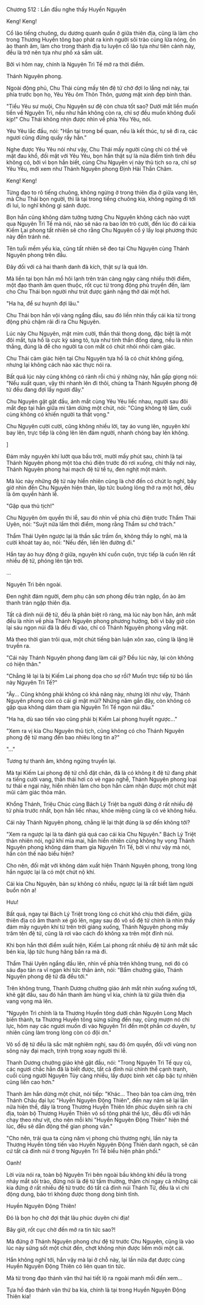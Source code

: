 




Chương 512 : Lần đầu nghe thấy Huyền Nguyên


Keng! Keng!

Cổ lão tiếng chuông, du dương quanh quẩn ở giữa thiên địa, cũng là làm cho trong Thương Huyền tông bạo phát ra kinh người sôi trào cùng lửa nóng, ồn ào thanh âm, làm cho trong thánh địa tu luyện cổ lão tựa như tiên cảnh này, đều là trở nên tựa như phố xá sầm uất.

Bởi vì hôm nay, chính là Nguyên Trì Tế mở ra thời điểm.

Thánh Nguyên phong.

Ngoài động phủ, Chu Thái cùng mấy tên đệ tử chờ đợi lo lắng nơi này, tại phía trước bọn họ, Yêu Yêu ôm Thôn Thôn, gương mặt xinh đẹp bình thản.

"Tiểu Yêu sư muội, Chu Nguyên sư đệ còn chưa tốt sao? Dưới mắt liền muốn tiến về Nguyên Trì, nếu như hắn không còn ra, chỉ sợ đều muốn không đuổi kịp!" Chu Thái không nhịn được nhìn về phía Yêu Yêu, nói.

Yêu Yêu lắc đầu, nói: "Hắn tại trong bế quan, nếu là kết thúc, tự sẽ đi ra, các ngươi cũng đừng quấy rầy hắn."

Nghe được Yêu Yêu nói như vậy, Chu Thái mấy người cũng chỉ có thể vẻ mặt đau khổ, đối mặt với Yêu Yêu, bọn hắn thật sự là nửa điểm tính tình đều không có, bởi vì bọn hắn biết, cùng Chu Nguyên vị này thủ tịch so ra, chỉ sợ Yêu Yêu, mới xem như Thánh Nguyên phong Định Hải Thần Châm.

Keng! Keng!

Từng đạo to rõ tiếng chuông, không ngừng ở trong thiên địa ở giữa vang lên, mà Chu Thái bọn người, thì là tại trong tiếng chuông kia, không ngừng đi tới đi lui, lo nghĩ không gì sánh được.

Bọn hắn cũng không dám tưởng tượng Chu Nguyên không cách nào vượt qua Nguyên Trì Tế mà nói, nào sẽ náo ra bao lớn trò cười, đến lúc đó cái kia Kiếm Lai phong tất nhiên sẽ cho rằng Chu Nguyên cố ý lấy loại phương thức này đến tránh né.

Tên tuổi mềm yếu kia, cũng tất nhiên sẽ đeo tại Chu Nguyên cùng Thánh Nguyên phong trên đầu.

Đây đối với cả hai thanh danh đả kích, thật sự là quá lớn.

Mà liền tại bọn hắn mồ hôi lạnh trên trán càng ngày càng nhiều thời điểm, một đạo thanh âm quen thuộc, rốt cục từ trong động phủ truyền đến, làm cho Chu Thái bọn người như trút được gánh nặng thở dài một hơi.

"Ha ha, để sư huynh đợi lâu."

Chu Thái bọn hắn vội vàng ngẩng đầu, sau đó liền nhìn thấy cái kia từ trong động phủ chậm rãi đi ra Chu Nguyên.

Lúc này Chu Nguyên, mặt mỉm cười, thần thái thong dong, đặc biệt là một đôi mắt, tựa hồ là cực kỳ sáng tỏ, tựa như tinh thần đồng dạng, nếu là nhìn thẳng, đúng là để cho người ta con mắt có chút nhói nhói cảm giác.

Chu Thái cảm giác hiện tại Chu Nguyên tựa hồ là có chút không giống, nhưng lại không cách nào xác thực nói ra.

Bất quá lúc này cũng không có rảnh rỗi chú ý những này, hắn gấp giọng nói: "Nếu xuất quan, vậy thì nhanh lên đi thôi, chúng ta Thánh Nguyên phong đệ tử đều đang đợi lấy ngươi đây."

Chu Nguyên gật gật đầu, ánh mắt cùng Yêu Yêu liếc nhau, người sau đôi mắt đẹp tại hắn giữa mi tâm dừng một chút, nói: "Cũng không tệ lắm, cuối cùng không có khiến người ta thất vọng."

Chu Nguyên cười cười, cũng không nhiều lời, tay áo vung lên, nguyên khí bay lên, trực tiếp là cõng lên lên đám người, nhanh chóng bay lên không.

]

Đám mây nguyên khí lướt qua bầu trời, mười mấy phút sau, chính là tại Thánh Nguyên phong một tòa chủ điện trước đó rơi xuống, chỉ thấy nơi này, Thánh Nguyên phong hai mạch đệ tử tề tụ, đen nghịt một mảnh.

Mà lúc này những đệ tử này hiển nhiên cũng là chờ đến có chút lo nghĩ, bây giờ nhìn đến Chu Nguyên hiện thân, lập tức buông lỏng thở ra một hơi, đều là ôm quyền hành lễ.

"Gặp qua thủ tịch!"

Chu Nguyên ôm quyền thi lễ, sau đó nhìn về phía chủ điện trước Thẩm Thái Uyên, nói: "Suýt nữa lầm thời điểm, mong rằng Thẩm sư chớ trách."

Thẩm Thái Uyên ngược lại là thần sắc trầm ổn, không thấy lo nghĩ, mà là cười khoát tay áo, nói: "Nếu đến, liền lên đường đi."

Hắn tay áo huy động ở giữa, nguyên khí cuồn cuộn, trực tiếp là cuốn lên rất nhiều đệ tử, phóng lên tận trời.

...

Nguyên Trì bên ngoài.

Đen nghịt đám người, đem phụ cận sơn phong đều tràn ngập, ồn ào âm thanh tràn ngập thiên địa.

Tất cả đỉnh núi đệ tử, đều là phân biệt rõ ràng, mà lúc này bọn hắn, ánh mắt đều là nhìn về phía Thánh Nguyên phong phương hướng, bởi vì bây giờ còn lại sáu ngọn núi đã là đều đi vào, chỉ có Thánh Nguyên phong vắng mặt.

Mà theo thời gian trôi qua, một chút tiếng bàn luận xôn xao, cũng là lặng lẽ truyền ra.

"Cái này Thánh Nguyên phong đang làm cái gì? Đều lúc này, lại còn không có hiện thân."

"Chẳng lẽ lại là bị Kiếm Lai phong dọa cho sợ rồi? Muốn trực tiếp từ bỏ lần này Nguyên Trì Tế?"

"Ây... Cũng không phải không có khả năng này, nhưng lời như vậy, Thánh Nguyên phong còn có cái gì mặt mũi? Những năm gần đây, còn không có gặp qua không dám tham gia Nguyên Trì Tế ngọn núi đâu."

"Ha ha, dù sao tiến vào cũng phải bị Kiếm Lai phong huyết ngược..."

"Xem ra vị kia Chu Nguyên thủ tịch, cũng không có cho Thánh Nguyên phong đệ tử mang đến bao nhiêu lòng tin a?"

"..."

Tương tự thanh âm, không ngừng truyền lại.

Mà tại Kiếm Lai phong đệ tử chỗ đặt chân, đã là có không ít đệ tử đang phát ra tiếng cười vang, thần thái hơi có vẻ ngạo nghễ, Thánh Nguyên phong loại tư thái e ngại này, hiển nhiên làm cho bọn hắn cảm nhận được một chút mặt mũi cảm giác thỏa mãn.

Khổng Thánh, Triệu Chúc cùng Bách Lý Triệt ba người đứng ở rất nhiều đệ tử phía trước nhất, bọn hắn liếc nhau, khóe miệng cũng là có vẻ không hiểu.

Cái này Thánh Nguyên phong, chẳng lẽ lại thật đúng là sợ đến không tới?

"Xem ra ngược lại là ta đánh giá quá cao cái kia Chu Nguyên." Bách Lý Triệt thản nhiên nói, ngữ khí mỉa mai, hắn hiển nhiên cũng không hy vọng Thánh Nguyên phong không dám tham gia Nguyên Trì Tế, bởi vì như vậy mà nói, hắn còn thế nào biểu hiện?

Cho nên, đối mặt với không dám xuất hiện Thánh Nguyên phong, trong lòng hắn ngược lại là có một chút nộ khí.

Cái kia Chu Nguyên, bản sự không có nhiều, ngược lại là rất biết làm người buồn nôn a!

Hưu!

Bất quá, ngay tại Bách Lý Triệt trong lòng có chút khó chịu thời điểm, giữa thiên địa có âm thanh xé gió lên, ngay sau đó vô số đệ tử chính là nhìn thấy đám mây nguyên khí từ trên trời giáng xuống, Thánh Nguyên phong mấy trăm tên đệ tử, cũng là rơi vào cách đó không xa trên một đỉnh núi.

Khi bọn hắn thời điểm xuất hiện, Kiếm Lai phong rất nhiều đệ tử ánh mắt sắc bén kia, lập tức hung hăng bắn ra mà đi.

Thẩm Thái Uyên ngẩng đầu lên, nhìn về phía trên không trung, nơi đó có sáu đạo tản ra vĩ ngạn khí tức thân ảnh, nói: "Bẩm chưởng giáo, Thánh Nguyên phong đệ tử đã đều tới."

Trên không trung, Thanh Dương chưởng giáo ánh mắt nhìn xuống xuống tới, khẽ gật đầu, sau đó hắn thanh âm hùng vĩ kia, chính là từ giữa thiên địa vang vọng mà lên.

"Nguyên Trì chính là ta Thương Huyền tông dưới chân Nguyên Long Mạch biến thành, ta Thương Huyền tông sừng sững đến nay, cũng mượn nó chi lực, hôm nay các ngươi muốn đi vào Nguyên Trì đến một phần cơ duyên, tự nhiên cũng làm trong lòng còn có đội ơn."

Vô số đệ tử đều là sắc mặt nghiêm nghị, sau đó ôm quyền, đối với vùng non sông này đại mạch, trịnh trọng xoay người thi lễ.

Thanh Dương chưởng giáo khẽ gật đầu, nói: "Trong Nguyên Trì Tế quy củ, các ngươi chắc hẳn đã là biết được, tất cả đỉnh núi chỉnh thể cạnh tranh, cuối cùng người Nguyên Tủy càng nhiều, lấy được bình xét cấp bậc tự nhiên cũng liền cao hơn."

Thanh âm hắn dừng một chút, nói tiếp: "Khác... Theo bản tọa cảm ứng, trên Thánh Châu đại lục "Huyền Nguyên Động Thiên", đến nay năm sẽ lại lần nữa hiện thế, đây là trong Thương Huyền Thiên lớn phúc duyên sinh ra chi địa, toàn bộ Thương Huyền Thiên vô số tông phái thế lực, đều đối với hắn chạy theo như vịt, cho nên mỗi khi "Huyền Nguyên Động Thiên" hiện thế lúc, đều sẽ dẫn động thế gian phong vân."

"Cho nên, trải qua ta cùng năm vị phong chủ thương nghị, lần này ta Thương Huyền tông tiến vào Huyền Nguyên Động Thiên danh ngạch, sẽ căn cứ tất cả đỉnh núi ở trong Nguyên Trì Tế biểu hiện phân phối."

Oanh!

Lời vừa nói ra, toàn bộ Nguyên Trì bên ngoài bầu không khí đều là trong nháy mắt sôi trào, đừng nói là đệ tử tầm thường, thậm chí ngay cả những cái kia đứng ở rất nhiều đệ tử trước đó tất cả đỉnh núi Thánh Tử, đều là vì chi động dung, bảo trì không được thong dong bình tĩnh.

Huyền Nguyên Động Thiên!

Đó là bọn họ chờ đợi thật lâu phúc duyên chi địa!

Bây giờ, rốt cục chờ đến mở ra tin tức sao?!

Mà đứng ở Thánh Nguyên phong chư đệ tử trước Chu Nguyên, cũng là vào lúc này sửng sốt một chút đến, chợt không nhịn được liếm môi một cái.

Hắn không nghĩ tới, hắn vậy mà lại ở chỗ này, lại lần nữa đạt được cùng Huyền Nguyên Động Thiên có liên quan tin tức.

Mà từ trong đạo thánh văn thứ hai tiết lộ ra ngoài manh mối đến xem...

Tựa hồ đạo thánh văn thứ ba kia, chính là tại trong Huyền Nguyên Động Thiên kia!





